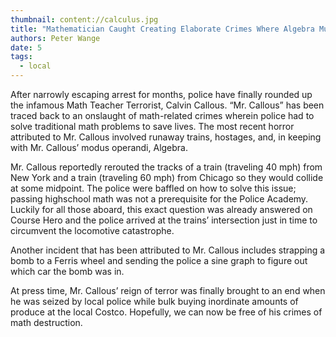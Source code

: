 ```yaml
---
thumbnail: content://calculus.jpg
title: "Mathematician Caught Creating Elaborate Crimes Where Algebra Must Be Used To Save Civilians"
authors: Peter Wange
date: 5
tags:
  - local
---
```


After narrowly escaping arrest for months, police have finally rounded up the infamous Math Teacher Terrorist, Calvin Callous. “Mr. Callous” has been traced back to an onslaught of math-related crimes wherein police had to solve traditional math problems to save lives. The most recent horror attributed to Mr. Callous involved runaway trains, hostages, and, in keeping with Mr. Callous’ modus operandi, Algebra. 

Mr. Callous reportedly rerouted the tracks of a train (traveling 40 mph) from New York and a train (traveling 60 mph) from Chicago so they would collide at some midpoint. The police were baffled on how to solve this issue; passing highschool math was not a prerequisite for the Police Academy. Luckily for all those aboard, this exact question was already answered on Course Hero and the police arrived at the trains’ intersection just in time to circumvent the locomotive catastrophe. 

Another incident that has been attributed to Mr. Callous includes strapping a bomb to a Ferris wheel and sending the police a sine graph to figure out which car the bomb was in.

At press time, Mr. Callous’ reign of terror was finally brought to an end when he was seized by local police while bulk buying inordinate amounts of produce at the local Costco. Hopefully, we can now be free of his crimes of math destruction.

